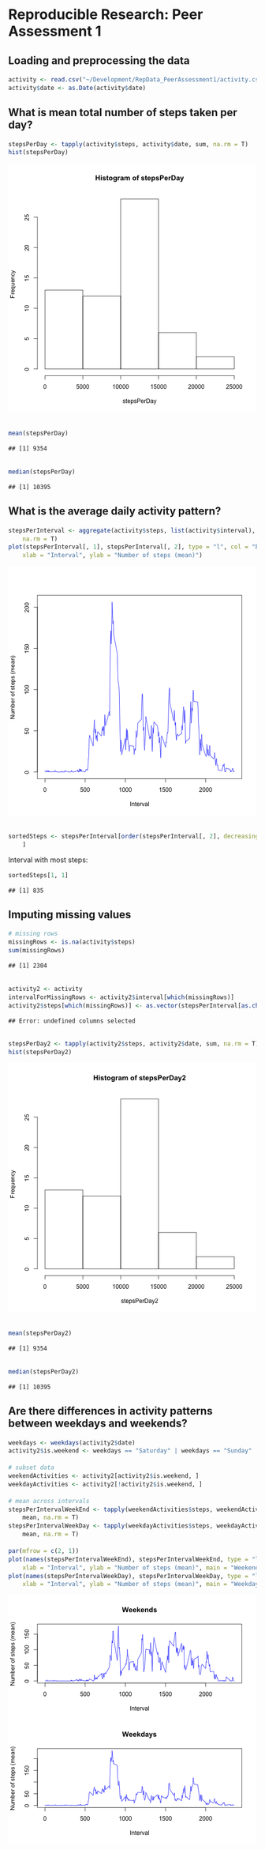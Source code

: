 # Reproducible Research: Peer Assessment 1


## Loading and preprocessing the data


```r
activity <- read.csv("~/Development/RepData_PeerAssessment1/activity.csv")
activity$date <- as.Date(activity$date)
```


## What is mean total number of steps taken per day?


```r
stepsPerDay <- tapply(activity$steps, activity$date, sum, na.rm = T)
hist(stepsPerDay)
```

![plot of chunk unnamed-chunk-2](figure/unnamed-chunk-2.png) 

```r

mean(stepsPerDay)
```

```
## [1] 9354
```

```r

median(stepsPerDay)
```

```
## [1] 10395
```


## What is the average daily activity pattern?


```r
stepsPerInterval <- aggregate(activity$steps, list(activity$interval), mean, 
    na.rm = T)
plot(stepsPerInterval[, 1], stepsPerInterval[, 2], type = "l", col = "blue", 
    xlab = "Interval", ylab = "Number of steps (mean)")
```

![plot of chunk unnamed-chunk-3](figure/unnamed-chunk-3.png) 

```r

sortedSteps <- stepsPerInterval[order(stepsPerInterval[, 2], decreasing = T), 
    ]
```

Interval with most steps:

```r
sortedSteps[1, 1]
```

```
## [1] 835
```


## Imputing missing values


```r
# missing rows
missingRows <- is.na(activity$steps)
sum(missingRows)
```

```
## [1] 2304
```

```r

activity2 <- activity
intervalForMissingRows <- activity2$interval[which(missingRows)]
activity2$steps[which(missingRows)] <- as.vector(stepsPerInterval[as.character(intervalForMissingRows)])
```

```
## Error: undefined columns selected
```

```r

stepsPerDay2 <- tapply(activity2$steps, activity2$date, sum, na.rm = T)
hist(stepsPerDay2)
```

![plot of chunk unnamed-chunk-5](figure/unnamed-chunk-5.png) 

```r

mean(stepsPerDay2)
```

```
## [1] 9354
```

```r

median(stepsPerDay2)
```

```
## [1] 10395
```


## Are there differences in activity patterns between weekdays and weekends?


```r
weekdays <- weekdays(activity2$date)
activity2$is.weekend <- weekdays == "Saturday" | weekdays == "Sunday"

# subset data
weekendActivities <- activity2[activity2$is.weekend, ]
weekdayActivities <- activity2[!activity2$is.weekend, ]

# mean across intervals
stepsPerIntervalWeekEnd <- tapply(weekendActivities$steps, weekendActivities$interval, 
    mean, na.rm = T)
stepsPerIntervalWeekDay <- tapply(weekdayActivities$steps, weekdayActivities$interval, 
    mean, na.rm = T)

par(mfrow = c(2, 1))
plot(names(stepsPerIntervalWeekEnd), stepsPerIntervalWeekEnd, type = "l", col = "blue", 
    xlab = "Interval", ylab = "Number of steps (mean)", main = "Weekends")
plot(names(stepsPerIntervalWeekDay), stepsPerIntervalWeekDay, type = "l", col = "blue", 
    xlab = "Interval", ylab = "Number of steps (mean)", main = "Weekdays")
```

![plot of chunk unnamed-chunk-6](figure/unnamed-chunk-6.png) 

